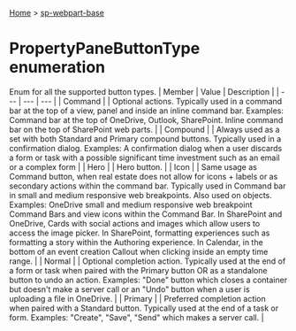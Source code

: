 <!-- docId=sp-webpart-base.propertypanebuttontype -->

[Home](./index.md) &gt; [sp-webpart-base](./sp-webpart-base.md)

# PropertyPaneButtonType enumeration

Enum for all the supported button types.
|  Member | Value | Description |
|  --- | --- | --- |
|  Command |  | Optional actions. Typically used in a command bar at the top of a view, panel and inside an inline command bar. Examples: Command bar at the top of OneDrive, Outlook, SharePoint. Inline command bar on the top of SharePoint web parts. |
|  Compound |  | Always used as a set with both Standard and Primary compound buttons. Typically used in a confirmation dialog. Examples: A confirmation dialog when a user discards a form or task with a possible significant time investment such as an email or a complex form |
|  Hero |  | Hero button. |
|  Icon |  | Same usage as Command button, when real estate does not allow for icons + labels or as secondary actions within the command bar. Typically used in Command bar in small and medium responsive web breakpoints. Also used on objects. Examples: OneDrive small and medium responsive web breakpoint Command Bars and view icons within the Command Bar. In SharePoint and OneDrive, Cards with social actions and images which allow users to access the image picker. In SharePoint, formatting experiences such as formatting a story within the Authoring experience. In Calendar, in the bottom of an event creation Callout when clicking inside an empty time range. |
|  Normal |  | Optional completion action. Typically used at the end of a form or task when paired with the Primary button OR as a standalone button to undo an action. Examples: "Done" button which closes a container but doesn't make a server call or an "Undo" button when a user is uploading a file in OneDrive. |
|  Primary |  | Preferred completion action when paired with a Standard button. Typically used at the end of a task or form. Examples: "Create", "Save", "Send" which makes a server call. |

